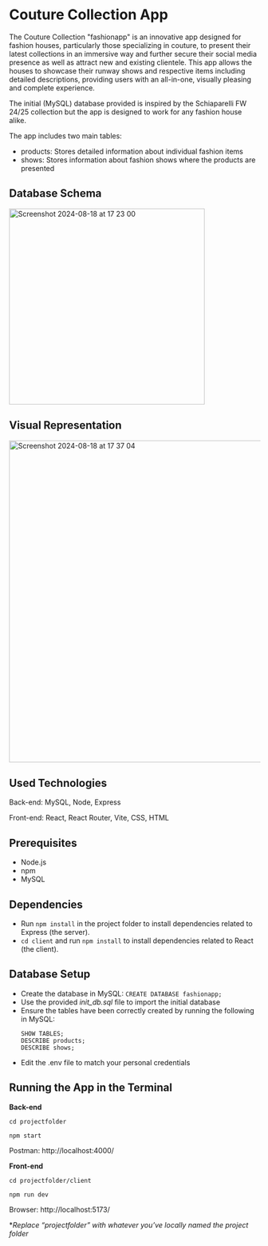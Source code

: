 # Couture Collection App

The Couture Collection "fashionapp" is an innovative app designed for fashion houses, particularly those specializing in couture, to present their latest collections in an immersive way and further secure their social media presence as well as attract new and existing clientele. This app allows the houses to showcase their runway shows and respective items including detailed descriptions, providing users with an all-in-one, visually pleasing and complete experience.

The initial (MySQL) database provided is inspired by the Schiaparelli FW 24/25 collection but the app is designed to work for any fashion house alike. 

 The app includes two main tables:
* products: Stores detailed information about individual fashion items
* shows: Stores information about fashion shows where the products are presented
  
## Database Schema

<img width="392" alt="Screenshot 2024-08-18 at 17 23 00" src="https://github.com/user-attachments/assets/fd5e28a9-9040-4950-a6d9-22f7b9f7df27">

## Visual Representation

<img width="644" alt="Screenshot 2024-08-18 at 17 37 04" src="https://github.com/user-attachments/assets/c685e84b-58ef-40f8-9764-6546189c7862">

## Used Technologies

Back-end: MySQL, Node, Express

Front-end: React, React Router, Vite, CSS, HTML

## Prerequisites

* Node.js
* npm
* MySQL

## Dependencies

* Run `npm install` in the project folder to install dependencies related to Express (the server).
* `cd client` and run `npm install` to install dependencies related to React (the client).

## Database Setup

* Create the database in MySQL: 
	`CREATE DATABASE fashionapp;`
* Use the provided _init_db.sql_ file to import the initial database 
* Ensure the tables have been correctly created by running the following in MySQL:
	```USE fashionapp;
	SHOW TABLES;
	DESCRIBE products;
	DESCRIBE shows;
* Edit the .env file to match your personal credentials

## Running the App in the Terminal

**Back-end**

`cd projectfolder`

`npm start`

Postman: http://localhost:4000/

**Front-end**

`cd projectfolder/client`

`npm run dev`

Browser: http://localhost:5173/

*_Replace “projectfolder” with whatever you’ve locally named the project folder_






